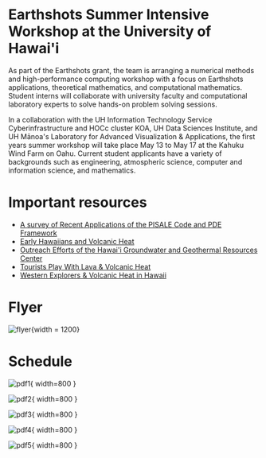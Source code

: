 # Earthshots Summer Intensive Workshop at the University of Hawai'i
As part of the Earthshots grant, the team is arranging a numerical methods and high-performance computing workshop with a focus on Earthshots applications, theoretical mathematics, and computational mathematics. Student interns will collaborate with university faculty and computational laboratory experts to solve hands-on problem solving sessions.

In a collaboration with the UH Information Technology Service Cyberinfrastructure and HOCc cluster KOA, UH Data Sciences Institute, and UH Mānoa's Laboratory for Advanced Visualization & Applications, the first years summer workshop will take place May 13 to May 17 at the Kahuku Wind Farm on Oahu. Current student applicants have a variety of backgrounds such as engineering, atmospheric science, computer and information science, and mathematics.

# Important resources
- [A survey of Recent Applications of the PISALE Code and PDE Framework](https://drive.google.com/file/d/17qU-qEZKaXY8nIrzPzJzB1pRIa9J3950/view?usp=drive_link)
- [Early Hawaiians and Volcanic Heat](https://drive.google.com/file/d/1-QYkbGfEk0zAIjePz90D9rAy984Yug_c/view?usp=drive_link)
- [Outreach Efforts of the Hawai'i Groundwater and Geothermal Resources Center](https://drive.google.com/file/d/1pHtpadFJy9jlMZjV_b1VRAeDNTwBsVzM/view?usp=drive_link)
- [Tourists Play With Lava & Volcanic Heat](https://drive.google.com/file/d/1rFk5-rn0B6tngbKKZ_OvmFuzOjWc6X8B/view?usp=drive_link)
- [Western Explorers & Volcanic Heat in Hawaii](https://drive.google.com/file/d/131RY-AeiF6YCpFnXguMHmK1KDltImEAo/view?usp=drive_link)

# Flyer
![flyer](img/flyer/Flyer_-_Summer_School-1-1.png){width = 1200}

# Schedule
![pdf1](img/schedule/EarthShot-SummerSchool-Agenda-2-1.png){ width=800 }

![pdf2](img/schedule/EarthShot-SummerSchool-Agenda-2-2.png){ width=800 }

![pdf3](img/schedule/EarthShot-SummerSchool-Agenda-2-3.png){ width=800 }

![pdf4](img/schedule/EarthShot-SummerSchool-Agenda-2-4.png){ width=800 }

![pdf5](img/schedule/EarthShot-SummerSchool-Agenda-2-5.png){ width=800 }

